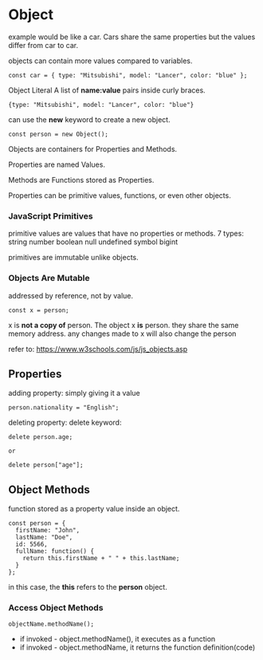# Object

example would be like a car. Cars share the same properties but the values differ from
car to car.

objects can contain more values compared to variables.

```
const car = { type: "Mitsubishi", model: "Lancer", color: "blue" };
```

Object Literal
A list of **name:value** pairs inside curly braces.

```
{type: "Mitsubishi", model: "Lancer", color: "blue"}
```

can use the **new** keyword to create a new object.

```
const person = new Object();
```

Objects are containers for Properties and Methods.

Properties are named Values.

Methods are Functions stored as Properties.

Properties can be primitive values, functions, or even other objects.

### JavaScript Primitives

primitive values are values that have no properties or methods.
7 types:
string
number
boolean
null
undefined
symbol
bigint

primitives are immutable unlike objects.

### Objects Are Mutable

addressed by reference, not by value.

```
const x = person;
```

x is **not a copy of** person. The object x **is** person.
they share the same memory address.
any changes made to x will also change the person

refer to: https://www.w3schools.com/js/js_objects.asp

## Properties

adding property:
simply giving it a value

```
person.nationality = "English";
```

deleting property:
delete keyword:

```
delete person.age;

or

delete person["age"];
```

## Object Methods

function stored as a property value inside an object.

```
const person = {
  firstName: "John",
  lastName: "Doe",
  id: 5566,
  fullName: function() {
    return this.firstName + " " + this.lastName;
  }
};
```

in this case, the **this** refers to the **person** object.

### Access Object Methods

```
objectName.methodName();
```

- if invoked - object.methodName(), it executes as a function
- if invoked - object.methodName, it returns the function definition(code)
